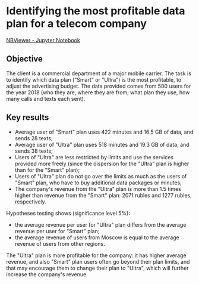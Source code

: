 # Identifying the most profitable data plan for a telecom company

[NBViewer - Jupyter Notebook](https://nbviewer.org/github/plgesha/data-analyst-professional-training-course-projects/blob/master/Identifying%20the%20most%20profitable%20data%20plan%20for%20a%20telecom%20company/Identifying%20the%20most%20profitable%20data%20plan%20for%20a%20telecom%20company.ipynb)

## Objective

The client is a commercial department of a major mobile carrier. The task is to identify which data plan ("Smart" or "Ultra") is the most profitable, to adjust the advertising budget. The data provided comes from 500 users for the year 2018 (who they are, where they are from, what plan they use, how many calls and texts each sent).
 
## Key results
* Average user of "Smart" plan uses 422 minutes and 16.5 GB of data, and sends 28 texts;
* Average user of "Ultra" plan uses 518 minutes and 19.3 GB of data, and sends 38 texts;
* Users of "Ultra" are less restricted by limits and use the services provided more freely (since the dispersion for the "Ultra" plan is higher than for the "Smart" plan);
* Users of "Ultra" plan do not go over the limits as much as the users of "Smart" plan, who have to buy additional data packages or minutes;
* The company's revenue from the "Ultra" plan is more than 1.5 times higher than revenue from the "Smart" plan: 2071 rubles and 1277 rubles, respectively.

Hypotheses testing shows (significance level 5%):
* the average revenue per user for "Ultra" plan differs from the average revenue per user for "Smart" plan;
* the average revenue of users from Moscow is equal to the average revenue of users from other regions.

The "Ultra" plan is more profitable for the company: it has higher average revenue, and also "Smart" plan users often go beyond their plan limits, and that may encourage them to change their plan to "Ultra", which will further increase the company's revenue.
